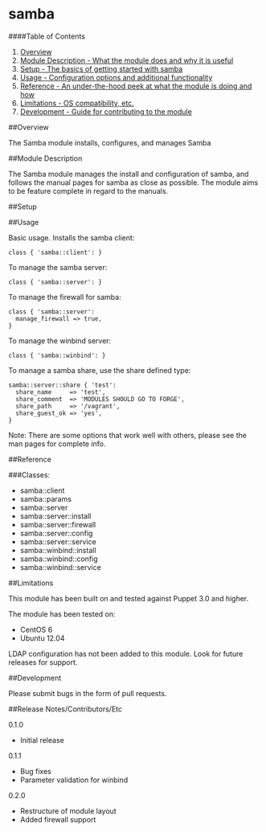 # samba

####Table of Contents

1. [Overview](#overview)
2. [Module Description - What the module does and why it is useful](#module-description)
3. [Setup - The basics of getting started with samba](#setup)
4. [Usage - Configuration options and additional functionality](#usage)
5. [Reference - An under-the-hood peek at what the module is doing and how](#reference)
6. [Limitations - OS compatibility, etc.](#limitations)
7. [Development - Guide for contributing to the module](#development)

##Overview

The Samba module installs, configures, and manages Samba

##Module Description

The Samba module manages the install and configuration of samba, and follows the manual
pages for samba as close as possible.  The module aims to be feature complete in regard
to the manuals.

##Setup

##Usage

Basic usage.  Installs the samba client:

```puppet
class { 'samba::client': }
```

To manage the samba server:

```puppet
class { 'samba::server': }
```

To manage the firewall for samba:

```puppet
class { 'samba::server':
  manage_firewall => true,
}
```

To manage the winbind server:

```puppet
class { 'samba::winbind': }
```

To manage a samba share, use the share defined type:

```puppet
samba::server::share { 'test':
  share_name     => 'test',
  share_comment  => 'MODULES SHOULD GO TO FORGE',
  share_path     => '/vagrant',
  share_guest_ok => 'yes',
}
```

Note:  There are some options that work well with others, please see the
man pages for complete info.

##Reference

###Classes:

* samba::client
* samba::params
* samba::server
* samba::server::install
* samba::server::firewall
* samba::server::config
* samba::server::service
* samba::winbind::install
* samba::winbind::config
* samba::winbind::service

##Limitations

This module has been built on and tested against Puppet 3.0 and higher.

The module has been tested on:

*  CentOS 6
*  Ubuntu 12.04

LDAP configuration has not been added to this module.  Look for future releases for support.

##Development

Please submit bugs in the form of pull requests.

##Release Notes/Contributors/Etc

0.1.0

* Initial release

0.1.1

* Bug fixes
* Parameter validation for winbind

0.2.0

* Restructure of module layout
* Added firewall support
